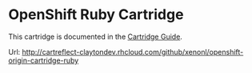 # OpenShift Ruby Cartridge
This cartridge is documented in the [Cartridge Guide](http://openshift.github.io/documentation/oo_cartridge_guide.html#ruby).

Url: http://cartreflect-claytondev.rhcloud.com/github/xenonl/openshift-origin-cartridge-ruby
